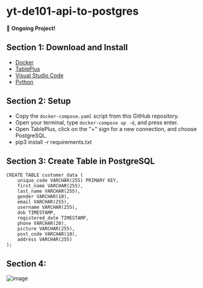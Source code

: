 # yt-de101-api-to-postgres

🚀 **Ongoing Project!**

## Section 1: Download and Install
- [Docker](https://www.docker.com/products/docker-desktop/)
- [TablePlus](https://tableplus.com/)
- [Visual Studio Code](https://code.visualstudio.com/)
- [Python](https://www.python.org/downloads/)

## Section 2: Setup
- Copy the `docker-compose.yaml` script from this GitHub repository.
- Open your terminal, type `docker-compose up -d`, and press enter.
- Open TablePlus, click on the "+" sign for a new connection, and choose PostgreSQL.
- pip3 install -r requirements.txt 

## Section 3: Create Table in PostgreSQL

```
CREATE TABLE customer_data (
    unique_code VARCHAR(255) PRIMARY KEY,
    first_name VARCHAR(255),
    last_name VARCHAR(255),
    gender VARCHAR(10),
    email VARCHAR(255),
    username VARCHAR(255),
    dob TIMESTAMP,
    registered_date TIMESTAMP,
    phone VARCHAR(20),
    picture VARCHAR(255),
    post_code VARCHAR(10),
    address VARCHAR(255)
);
```
## Section 4: 



![image](https://github.com/rickichann/yt-de101-api-to-postgres/assets/53082147/5b84c480-17d5-41f2-a644-22575b1a3493)
